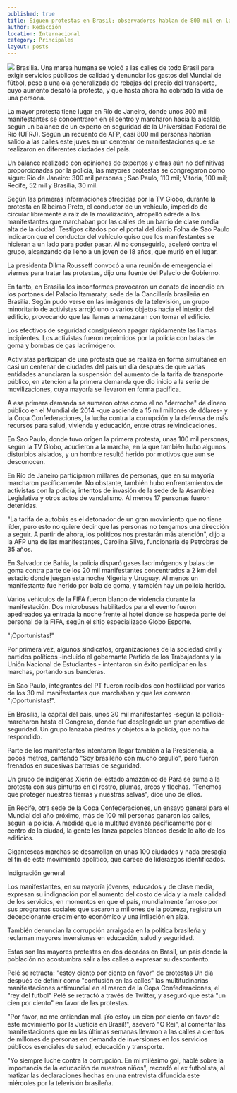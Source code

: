 ```yaml
---
published: true
title: Siguen protestas en Brasil; observadores hablan de 800 mil en las calles
author: Redacción
location: Internacional
category: Principales
layout: posts
---
```


![](http://i.imgur.com/Ihxh74Mm.jpg)
Brasilia. Una marea humana se volcó a las calles de todo Brasil para exigir servicios públicos de calidad y denunciar los gastos del Mundial de fútbol, pese a una ola generalizada de rebajas del precio del transporte, cuyo aumento desató la protesta, y que hasta ahora ha cobrado la vida de una persona.

La mayor protesta tiene lugar en Río de Janeiro, donde unos 300 mil manifestantes se concentraron en el centro y marcharon hacia la alcaldía, según un balance de un experto en seguridad de la Universidad Federal de Rio (UFRJ). Según un recuento de AFP, casi 800 mil personas habrían salido a las calles este juves en un centenar de manifestaciones que se realizaron en diferentes ciudades del país.

Un balance realizado con opiniones de expertos y cifras aún no definitivas proporcionadas por la policía, las mayores protestas se congregaron como sigue: Rio de Janeiro: 300 mil personas ;  Sao Paulo, 110 mil; Vitoria, 100 mil; Recife, 52 mil y Brasilia, 30 mil. 

Según las primeras informaciones ofrecidas por la TV Globo, durante la protesta en Ribeirao Preto, el conductor de un vehículo, impedido de circular libremente a raíz de la movilización, atropelló adrede a los manifestantes que marchaban por las calles de un barrio de clase media alta de la ciudad.
Testigos citados por el portal del diario Folha de Sao Paulo indicaron que el conductor del vehículo quiso que los manifestantes se hicieran a un lado para poder pasar. Al no conseguirlo, aceleró contra el grupo, alcanzando de lleno a un joven de 18 años, que murió en el lugar.

La presidenta Dilma Rousseff convocó a una reunión de emergencia el viernes para tratar las protestas, dijo una fuente del Palacio de Gobierno.

En tanto, en Brasilia los inconformes provocaron un conato de incendio en los portones del Palacio Itamaraty, sede de la Cancillería brasileña en Brasilia. Según pudo verse en las imágenes de la televisión, un grupo minoritario de activistas arrojó uno o varios objetos hacia el interior del edificio, provocando que las llamas amenazaran con tomar el edificio.

Los efectivos de seguridad consiguieron apagar rápidamente las llamas incipientes. Los activistas fueron reprimidos por la policía con balas de goma y bombas de gas lacrimógeno.

Activistas participan de una protesta que se realiza en forma simultánea en casi un centenar de ciudades del país un día después de que varias entidades anunciaran la suspensión del aumento de la tarifa de transporte público, en atención a la primera demanda que dio inicio a la serie de movilizaciones, cuya mayoría se llevaron en forma pacífica.

A esa primera demanda se sumaron otras como el no "derroche" de dinero público en el Mundial de 2014 -que asciende a 15 mil millones de dólares- y la Copa Confederaciones, la lucha contra la corrupción y la defensa de más recursos para salud, vivienda y educación, entre otras reivindicaciones. 

En Sao Paulo, donde tuvo origen la primera protesta, unas 100 mil personas, según la TV Globo, acudieron a la marcha, en la que también hubo algunos disturbios aislados, y un hombre resultó herido por motivos que aun se desconocen.

En Río de Janeiro participaron millares de personas, que en su mayoría marcharon pacíficamente. No obstante, también hubo enfrentamientos de activistas con la policía, intentos de invasión de la sede de la Asamblea Legislativa y otros actos de vandalismo. Al menos 17 personas fueron detenidas.

"La tarifa de autobús es el detonador de un gran movimiento que no tiene líder, pero esto no quiere decir que las personas no tengamos una dirección a seguir. A partir de ahora, los políticos nos prestarán más atención", dijo a la AFP una de las manifestantes, Carolina Silva, funcionaria de Petrobras de 35 años.

En Salvador de Bahia, la policía disparó gases lacrimógenos y balas de goma contra parte de los 20 mil manifestantes concentrados a 2 km del estadio donde juegan esta noche Nigeria y Uruguay. Al menos un manifestante fue herido por bala de goma, y también hay un policía herido.

Varios vehículos de la FIFA fueron blanco de violencia durante la manifestación. Dos microbuses habilitados para el evento fueron apedreados ya entrada la noche frente al hotel donde se hospeda parte del personal de la FIFA, según el sitio especializado Globo Esporte.

"¡Oportunistas!"

Por primera vez, algunos sindicatos, organizaciones de la sociedad civil y partidos políticos -incluido el gobernante Partido de los Trabajadores y la Unión Nacional de Estudiantes - intentaron sin éxito participar en las marchas, portando sus banderas.

En Sao Paulo, integrantes del PT fueron recibidos con hostilidad por varios de los 30 mil manifestantes que marchaban y que les corearon "¡Oportunistas!".

En Brasilia, la capital del país, unos 30 mil manifestantes -según la policía- marcharon hasta el Congreso, donde fue desplegado un gran operativo de seguridad. Un grupo lanzaba piedras y objetos a la policía, que no ha respondido.

Parte de los manifestantes intentaron llegar también a la Presidencia, a pocos metros, cantando "Soy brasileño con mucho orgullo", pero fueron frenados en sucesivas barreras de seguridad.

Un grupo de indígenas Xicrin del estado amazónico de Pará se suma a la protesta con sus pinturas en el rostro, plumas, arcos y flechas. "Tenemos que proteger nuestras tierras y nuestras selvas", dice uno de ellos.

En Recife, otra sede de la Copa Confederaciones, un ensayo general para el Mundial del año próximo, más de 100 mil personas ganaron las calles, según la policía. A medida que la multitud avanza pacíficamente por el centro de la ciudad, la gente les lanza papeles blancos desde lo alto de los edificios.

Gigantescas marchas se desarrollan en unas 100 ciudades y nada presagia el fin de este movimiento apolítico, que carece de liderazgos identificados.

Indignación general

Los manifestantes, en su mayoría jóvenes, educados y de clase media, expresan su indignación por el aumento del costo de vida y la mala calidad de los servicios, en momentos en que el país, mundialmente famoso por sus programas sociales que sacaron a millones de la pobreza, registra un decepcionante crecimiento económico y una inflación en alza.

También denuncian la corrupción arraigada en la política brasileña y reclaman mayores inversiones en educación, salud y seguridad.

Estas son las mayores protestas en dos décadas en Brasil, un país donde la población no acostumbra salir a las calles a expresar su descontento.

Pelé se retracta: "estoy ciento por ciento en favor" de protestas Un día después de definir como "confusión en las calles" las multitudinarias manifestaciones antimundial en el marco de la Copa Confederaciones, el "rey del futbol" Pelé se retractó a través de Twitter, y aseguró que está "un cien por ciento" en favor de las protestas.

"Por favor, no me entiendan mal. ¡Yo estoy un cien por ciento en favor de este movimiento por la Justicia en Brasil!", aseveró "O Rei", al comentar las manifestaciones que en las últimas semanas llevaron a las calles a cientos de millones de personas en demanda de inversiones en los servicios públicos esenciales de salud, educación y transporte.

"Yo siempre luché contra la corrupción. En mi milésimo gol, hablé sobre la importancia de la educación de nuestros niños", recordó el ex futbolista, al matizar las declaraciones hechas en una entrevista difundida este miércoles por la televisión brasileña.
